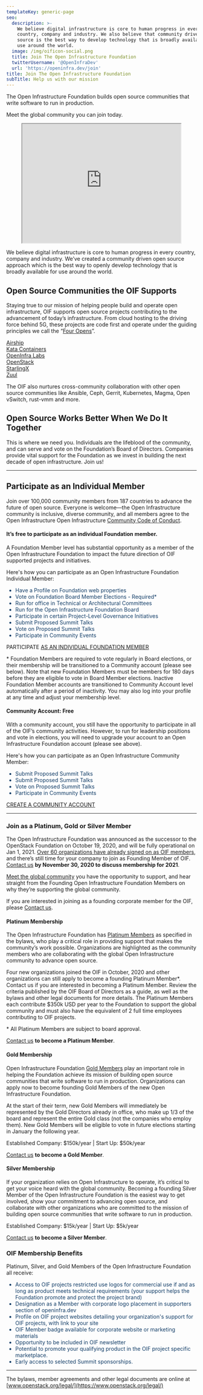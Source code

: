 ```yaml
---
templateKey: generic-page
seo:
  description: >-
    We believe digital infrastructure is core to human progress in every
    country, company and industry. We also believe that community driven open
    source is the best way to develop technology that is broadly available for
    use around the world.
  image: /img/oificon-social.png
  title: Join The Open Infrastructure Foundation
  twitterUsername: '@OpenInfraDev'
  url: 'https://openinfra.dev/join'
title: Join The Open Infrastructure Foundation
subTitle: Help us with our mission
---
```

The Open Infrastructure Foundation builds open source communities that write software to run in production. 

Meet the global community you can join today. 

<p style="text-align:center;"> <iframe width="420" height="315"
src="https://www.youtube.com/embed/o2Ztq7pYMNk">
</iframe> </p>

We believe digital infrastructure is core to human progress in every country, company and industry. We’ve created a community driven open source approach which is the best way to openly develop technology that is broadly available for use around the world.

## Open Source Communities the OIF Supports

Staying true to our mission of helping people build and operate open infrastructure, OIF supports open source projects contributing to the advancement of today’s infrastructure. From cloud hosting to the driving force behind 5G, these projects are code first and operate under the guiding principles we call the “[Four Opens](/four-opens/)”.
<div class="section-bg-green-logos-container"><div class="section-bg-green-logo"><img src="https://openinfra.dev/img/home/logo1.svg" alt=""></div><div class="section-bg-green-logo"><img src="https://openinfra.dev/img/home/logo2.svg" alt=""></div><div class="section-bg-green-logo"><img src="/static/24c41a231e81a73a8964d482f47c69e8/logo7.svg" alt=""></div><div class="section-bg-green-logo"><img src="https://openinfra.dev/img/home/logo3.svg" alt=""></div><div class="section-bg-green-logo"><img src="https://openinfra.dev/img/home/logo4.svg" alt=""></div><div class="section-bg-green-logo"><img src="https://osf.dev/img/home/logo5.svg" alt=""></div></div>
<div class="section-bg-green-logos-container"><div class="section-bg-green-logo" style="margin-top:0px;"><a href="https://airshipit.org">Airship</a></div><div class="section-bg-green-logo" style="margin-top:0px;"><a href="https://katacontainers.io">Kata Containers</a></div><div class="section-bg-green-logo" style="margin-top:0px;"><a href="https://openinfralabs.org">OpenInfra Labs</a></div><div class="section-bg-green-logo" style="margin-top:0px;"><a href="https://openstack.org">OpenStack</a></div><div class="section-bg-green-logo" style="margin-top:0px;"><a href="https://starlingx.io">StarlingX</a></div><div class="section-bg-green-logo" style="margin-top:0px;"><a href="https://zuul-ci.org">Zuul</a></div></div>

The OIF also nurtures cross-community collaboration with other open source communities like Ansible, Ceph, Gerrit, Kubernetes, Magma, Open vSwitch, rust-vmm and more. 

## Open Source Works Better When We Do It Together

This is where we need you. Individuals are the lifeblood of the community, and can serve and vote on the Foundation’s Board of Directors. Companies provide vital support for the Foundation as we invest in building the next decade of open infrastructure. Join us! 

<hr/>

## Participate as an Individual Member

Join over 100,000 community members from 187 countries to advance the future of open source. Everyone is welcome—the Open Infrastructure community is inclusive, diverse community, and all members agree to the Open Infrastructure Open Infrastructure [ Community Code of Conduct](https://www.openstack.org/legal/community-code-of-conduct/).

#### It’s free to participate as an individual Foundation member. 

A Foundation Member level has substantial opportunity as a member of the Open Infrastructure Foundation to impact the future direction of OIF supported projects and initiatives.

Here's how you can participate as an Open Infrastructure Foundation Individual Member: 

<ul style="color:#133e68;"><li>Have a Profile on Foundation web properties</li>
<li>Vote on Foundation Board Member Elections - Required*</li>
<li>Run for office in Technical or Architectural Committees</li>
<li>Run for the Open Infrastructure Foundation Board</li>
<li>Participate in certain Project-Level Governance Initiatives</li>
<li>Submit Proposed Summit Talks</li>
<li>Vote on Proposed Summit Talks</li>
<li>Participate in Community Events</li>
</ul>

PARTICIPATE [AS AN INDIVIDUAL FOUNDATION MEMBER](https://openstackid.org/auth/register?redirect_uri=https%3A%2F%2Fwww.openinfra.dev%2FSecurity%2Flogin%3FBackURL%3Djoin%252Fregister%252F%253Fmembership-type%253Dfoundation%26BackURL%3Dhttps%253A%252F%252Fwww.openinfra.dev%252F)

<p style="font-size:-3em;">*  Foundation Members are required to vote regularly in Board elections, or their membership will be transitioned to a Community account (please see below). Note that new Foundation Members must be members for 180 days before they are eligible to vote in Board Member elections. Inactive Foundation Member accounts are transitioned to Community Account level automatically after a period of inactivity. You may also log into your profile at any time and adjust your membership level.</p>

#### Community Account: Free

With a community account, you still have the opportunity to participate in all of the OIF’s community activities. However, to run for leadership positions and vote in elections, you will need to upgrade your account to an Open Infrastructure Foundation account (please see above). 

Here's how you can participate as an Open Infrastructure Community Member:

<ul style="color:#133e68;"><li>Submit Proposed Summit Talks</li>
<li>Submit Proposed Summit Talks</li>
<li>Vote on Proposed Summit Talks</li>
<li>Participate in Community Events</li>
</ul>

[CREATE A COMMUNITY ACCOUNT](https://openstackid.org/auth/register?redirect_uri=https%3A%2F%2Fwww.openinfra.dev%2FSecurity%2Flogin%3FBackURL%3Djoin%252Fregister%252F%253Fmembership-type%253Dcommunity%26BackURL%3Dhttps%253A%252F%252Fwww.openinfra.dev%252F)

<hr/>

### Join as a Platinum, Gold or Silver Member

The Open Infrastructure Foundation was announced as the successor to the OpenStack Foundation on October 19, 2020, and will be fully operational on Jan 1, 2021. [Over 60 organizations have already signed on as OIF members](/companies/), and there’s still time for your company to join as Founding Member of OIF. [Contact us](mailto:community@openinfra.dev) **by November 30, 2020 to discuss membership for 2021**. 

[Meet the global community](https://youtu.be/o2Ztq7pYMNk) you have the opportunity to support, and hear straight from the Founding Open Infrastructure Foundation Members on why they’re supporting the global community. 
 
If you are interested in joining as a founding corporate member for the OIF, please [Contact us](mailto:community@openinfra.dev). 

#### Platinum Membership

The Open Infrastructure Foundation has [Platinum Members](/companies/) as specified in the bylaws, who play a critical role in providing support that makes the community’s work possible. Organizations are highlighted as the community members who are collaborating with the global Open Infrastructure community to advance open source. 

Four new organizations joined the OIF in October, 2020 and other organizations can still apply to become a founding Platinum Member*. Contact us if you are interested in becoming a Platinum Member. Review the criteria published by the OIF Board of Directors as a guide, as well as the bylaws and other legal documents for more details. The Platinum Members each contribute $350k USD per year to the Foundation to support the global community and must also have the equivalent of 2 full time employees contributing to OIF projects.

<p style="font-size:-3em;">* All Platinum Members are subject to board approval.</p>

[Contact us](mailto:community@openinfra.dev) **to become a Platinum Member**.  

#### Gold Membership

Open Infrastructure Foundation [Gold Members](/companies/) play an important role in helping the Foundation achieve its mission of building open source communities that write software to run in production. Organizations can apply now to become founding Gold Members of the new Open Infrastructure Foundation.

At the start of their term, new Gold Members will immediately be represented by the Gold Directors already in office, who make up 1/3 of the board and represent the entire Gold class (not the companies who employ them). New Gold Members will be eligible to vote in future elections starting in January the following year.

Established Company: $150k/year | Start Up: $50k/year

[Contact us](mailto:community@openinfra.dev) **to become a Gold Member**.  

#### Silver Membership

If your organization relies on Open Infrastructure to operate, it’s critical to get your voice heard with the global community. Becoming a founding Silver Member of the Open Infrastructure Foundation is the easiest way to get involved, show your commitment to advancing open source, and collaborate with other organizations who are committed to the mission of building open source communities that write software to run in production. 

Established Company: $15k/year | Start Up: $5k/year

[Contact us](mailto:community@openinfra.dev) **to become a Silver Member**.


### OIF Membership Benefits

Platinum, Silver, and Gold Members of the Open Infrastructure Foundation all receive: 

<ul style="color:#133e68;"><li>Access to OIF projects restricted use logos for commercial use if and as long as product meets technical requirements (your support helps the Foundation promote and protect the project brand)</li>
<li>Designation as a Member with corporate logo placement in supporters section of openinfra.dev</li>
<li>Profile on OIF project websites detailing your organization's support for OIF projects, with link to your site</li>
<li>OIF Member badge available for corporate website or marketing materials</li>
<li>Opportunity to be included in OIF newsletter</li>
<li>Potential to promote your qualifying product in the OIF project specific marketplace.</li>
<li>Early access to selected Summit sponsorships.</li>
</ul>


<hr/>

The bylaws, member agreements and other legal documents are online at [www.openstack.org/legal/](https://www.openstack.org/legal/)
